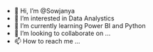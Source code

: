 - 👋 Hi, I’m @Sowjanya
- 👀 I’m interested in Data Analystics
- 🌱 I’m currently learning Power BI and Python
- 💞️ I’m looking to collaborate on ...
- 📫 How to reach me ...

<!---
Sowjee/Sowjee is a ✨ special ✨ repository because its `README.md` (this file) appears on your GitHub profile.
You can click the Preview link to take a look at your changes.
--->

